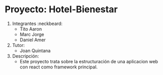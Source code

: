 # Proyecto: Hotel-Bienestar 
 1. Integrantes :neckbeard:
    * Tito Aaron
    * Marc Jorge
    * Daniel Amer
 2. Tutor:
    * Joan Quintana
 3. Descripción:
    * Este proyecto trata sobre la estructuración de una aplicacion web con react como framework principal.
